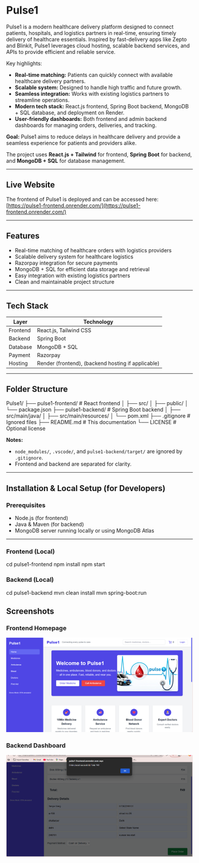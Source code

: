 # Pulse1

Pulse1 is a modern healthcare delivery platform designed to connect patients, hospitals, and logistics partners in real-time, ensuring timely delivery of healthcare essentials. Inspired by fast-delivery apps like Zepto and Blinkit, Pulse1 leverages cloud hosting, scalable backend services, and APIs to provide efficient and reliable service.

Key highlights:
- **Real-time matching:** Patients can quickly connect with available healthcare delivery partners.
- **Scalable system:** Designed to handle high traffic and future growth.
- **Seamless integration:** Works with existing logistics partners to streamline operations.
- **Modern tech stack:** React.js frontend, Spring Boot backend, MongoDB + SQL database, and deployment on Render.
- **User-friendly dashboards:** Both frontend and admin backend dashboards for managing orders, deliveries, and tracking.

**Goal:** Pulse1 aims to reduce delays in healthcare delivery and provide a seamless experience for patients and providers alike.

The project uses **React.js + Tailwind** for frontend, **Spring Boot** for backend, and **MongoDB + SQL** for database management.

---

## Live Website

The frontend of Pulse1 is deployed and can be accessed here:  
[https://pulse1-frontend.onrender.com/](https://pulse1-frontend.onrender.com/)

---

## Features

- Real-time matching of healthcare orders with logistics providers  
- Scalable delivery system for healthcare logistics  
- Razorpay integration for secure payments  
- MongoDB + SQL for efficient data storage and retrieval  
- Easy integration with existing logistics partners  
- Clean and maintainable project structure  

---

## Tech Stack

| Layer       | Technology                   |
|------------|------------------------------|
| Frontend    | React.js, Tailwind CSS        |
| Backend     | Spring Boot                  |
| Database    | MongoDB + SQL                |
| Payment     | Razorpay                     |
| Hosting     | Render (frontend), (backend hosting if applicable) |

---

## Folder Structure

Pulse1/
├── pulse1-frontend/ # React frontend
│ ├── src/
│ ├── public/
│ └── package.json
├── pulse1-backend/ # Spring Boot backend
│ ├── src/main/java/
│ ├── src/main/resources/
│ └── pom.xml
├── .gitignore # Ignored files
├── README.md # This documentation
└── LICENSE # Optional license


**Notes:**  
- `node_modules/`, `.vscode/`, and `pulse1-backend/target/` are ignored by `.gitignore`.  
- Frontend and backend are separated for clarity.  

---

## Installation & Local Setup (for Developers)

### Prerequisites
- Node.js (for frontend)  
- Java & Maven (for backend)  
- MongoDB server running locally or using MongoDB Atlas  

---

### Frontend (Local)

cd pulse1-frontend
npm install
npm start

### Backend (Local)

cd pulse1-backend
mvn clean install
mvn spring-boot:run

## Screenshots

### Frontend Homepage
![Frontend Home](docs/frontend-home.png.png)  

### Backend Dashboard
![Backend Dashboard](docs/backend-dashboard.png.png) 


